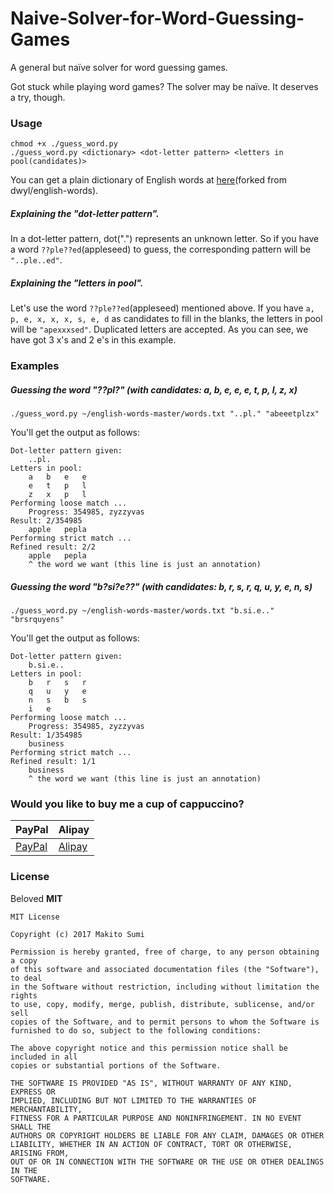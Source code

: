# Naive-Solver-for-Word-Guessing-Games
A general but naïve solver for word guessing games.

Got stuck while playing word games?
The solver may be naïve. It deserves a try, though.

### Usage
```
chmod +x ./guess_word.py 
./guess_word.py <dictionary> <dot-letter pattern> <letters in pool(candidates)>
```
You can get a plain dictionary of English words at [here](https://github.com/SumiMakito/english-words)(forked from dwyl/english-words).

##### Explaining the "dot-letter pattern".
In a dot-letter pattern, dot(".") represents an unknown letter.
So if you have a word ```??ple??ed```(appleseed) to guess, the corresponding pattern will be ```"..ple..ed"```.

##### Explaining the "letters in pool".
Let's use the word ```??ple??ed```(appleseed) mentioned above.
If you have ```a, p, e, x, x, x, s, e, d``` as candidates to fill in the blanks, the letters in pool will be ```"apexxxsed"```.
Duplicated letters are accepted. As you can see, we have got 3 x's and 2 e's in this example. 

### Examples
##### Guessing the word "??pl?" (with candidates: a, b, e, e, e, t, p, l, z, x)
```
./guess_word.py ~/english-words-master/words.txt "..pl." "abeeetplzx"
```
You'll get the output as follows:
```
Dot-letter pattern given: 
	..pl.
Letters in pool: 
	a 	b 	e 	e 
	e 	t 	p 	l 
	z 	x 	p 	l 
Performing loose match ... 
	Progress: 354985, zyzzyvas                                        
Result: 2/354985
	apple 	pepla 
Performing strict match ...
Refined result: 2/2
	apple 	pepla
	^ the word we want (this line is just an annotation)
```

##### Guessing the word "b?si?e??" (with candidates: b, r, s, r, q, u, y, e, n, s)
```
./guess_word.py ~/english-words-master/words.txt "b.si.e.." "brsrquyens"
```
You'll get the output as follows:
```
Dot-letter pattern given: 
	b.si.e..
Letters in pool: 
	b 	r 	s 	r 
	q 	u 	y 	e 
	n 	s 	b 	s 
	i 	e 
Performing loose match ... 
	Progress: 354985, zyzzyvas                                        
Result: 1/354985
	business 
Performing strict match ...
Refined result: 1/1
	business 
	^ the word we want (this line is just an annotation)
```

### Would you like to buy me a cup of cappuccino?
PayPal | Alipay
----|----
[PayPal](https://www.paypal.me/makito) | [Alipay](https://qr.alipay.com/a6x02021re1jk4ftcymlw79)

### License
Beloved **MIT**

```
MIT License

Copyright (c) 2017 Makito Sumi

Permission is hereby granted, free of charge, to any person obtaining a copy
of this software and associated documentation files (the "Software"), to deal
in the Software without restriction, including without limitation the rights
to use, copy, modify, merge, publish, distribute, sublicense, and/or sell
copies of the Software, and to permit persons to whom the Software is
furnished to do so, subject to the following conditions:

The above copyright notice and this permission notice shall be included in all
copies or substantial portions of the Software.

THE SOFTWARE IS PROVIDED "AS IS", WITHOUT WARRANTY OF ANY KIND, EXPRESS OR
IMPLIED, INCLUDING BUT NOT LIMITED TO THE WARRANTIES OF MERCHANTABILITY,
FITNESS FOR A PARTICULAR PURPOSE AND NONINFRINGEMENT. IN NO EVENT SHALL THE
AUTHORS OR COPYRIGHT HOLDERS BE LIABLE FOR ANY CLAIM, DAMAGES OR OTHER
LIABILITY, WHETHER IN AN ACTION OF CONTRACT, TORT OR OTHERWISE, ARISING FROM,
OUT OF OR IN CONNECTION WITH THE SOFTWARE OR THE USE OR OTHER DEALINGS IN THE
SOFTWARE.
```